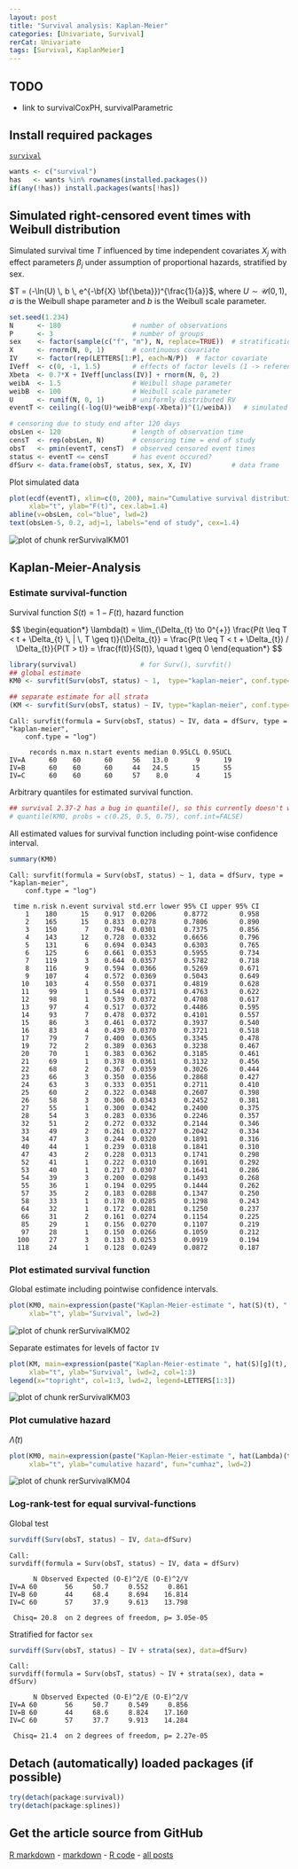 ```yaml
---
layout: post
title: "Survival analysis: Kaplan-Meier"
categories: [Univariate, Survival]
rerCat: Univariate
tags: [Survival, KaplanMeier]
---
```





TODO
-------------------------

 - link to survivalCoxPH, survivalParametric

Install required packages
-------------------------

[`survival`](http://cran.r-project.org/package=survival)


```r
wants <- c("survival")
has   <- wants %in% rownames(installed.packages())
if(any(!has)) install.packages(wants[!has])
```


Simulated right-censored event times with Weibull distribution
-------------------------

Simulated survival time $T$ influenced by time independent covariates $X_{j}$ with effect parameters $\beta_{j}$ under assumption of proportional hazards, stratified by sex.

$T = (-\ln(U) \, b \, e^{-\bf{X} \bf{\beta}})^{\frac{1}{a}}$, where $U \sim \mathcal{U}(0, 1)$, $a$ is the Weibull shape parameter and $b$ is the Weibull scale parameter.


```r
set.seed(1.234)
N      <- 180                  # number of observations
P      <- 3                    # number of groups
sex    <- factor(sample(c("f", "m"), N, replace=TRUE))  # stratification factor
X      <- rnorm(N, 0, 1)       # continuous covariate
IV     <- factor(rep(LETTERS[1:P], each=N/P))  # factor covariate
IVeff  <- c(0, -1, 1.5)        # effects of factor levels (1 -> reference level)
Xbeta  <- 0.7*X + IVeff[unclass(IV)] + rnorm(N, 0, 2)
weibA  <- 1.5                  # Weibull shape parameter
weibB  <- 100                  # Weibull scale parameter
U      <- runif(N, 0, 1)       # uniformly distributed RV
eventT <- ceiling((-log(U)*weibB*exp(-Xbeta))^(1/weibA))   # simulated event time

# censoring due to study end after 120 days
obsLen <- 120                  # length of observation time
censT  <- rep(obsLen, N)       # censoring time = end of study
obsT   <- pmin(eventT, censT)  # observed censored event times
status <- eventT <= censT      # has event occured?
dfSurv <- data.frame(obsT, status, sex, X, IV)          # data frame
```


Plot simulated data


```r
plot(ecdf(eventT), xlim=c(0, 200), main="Cumulative survival distribution",
     xlab="t", ylab="F(t)", cex.lab=1.4)
abline(v=obsLen, col="blue", lwd=2)
text(obsLen-5, 0.2, adj=1, labels="end of study", cex=1.4)
```

![plot of chunk rerSurvivalKM01](../content/assets/figure/rerSurvivalKM01.png) 


Kaplan-Meier-Analysis
-------------------------

### Estimate survival-function

Survival function $S(t) = 1-F(t)$, hazard function

$$
\begin{equation*}
\lambda(t) = \lim_{\Delta_{t} \to 0^{+}} \frac{P(t \leq T < t + \Delta_{t} \, | \, T \geq t)}{\Delta_{t}} = \frac{P(t \leq T < t + \Delta_{t}) / \Delta_{t}}{P(T > t)} = \frac{f(t)}{S(t)}, \quad t \geq 0
\end{equation*}
$$


```r
library(survival)                # for Surv(), survfit()
## global estimate
KM0 <- survfit(Surv(obsT, status) ~ 1,  type="kaplan-meier", conf.type="log", data=dfSurv)

## separate estimate for all strata
(KM <- survfit(Surv(obsT, status) ~ IV, type="kaplan-meier", conf.type="log", data=dfSurv))
```

```
Call: survfit(formula = Surv(obsT, status) ~ IV, data = dfSurv, type = "kaplan-meier", 
    conf.type = "log")

     records n.max n.start events median 0.95LCL 0.95UCL
IV=A      60    60      60     56   13.0       9      19
IV=B      60    60      60     44   24.5      15      55
IV=C      60    60      60     57    8.0       4      15
```


Arbitrary quantiles for estimated survival function.


```r
## survival 2.37-2 has a bug in quantile(), so this currently doesn't work
# quantile(KM0, probs = c(0.25, 0.5, 0.75), conf.int=FALSE)
```


All estimated values for survival function including point-wise confidence interval.


```r
summary(KM0)
```

```
Call: survfit(formula = Surv(obsT, status) ~ 1, data = dfSurv, type = "kaplan-meier", 
    conf.type = "log")

 time n.risk n.event survival std.err lower 95% CI upper 95% CI
    1    180      15    0.917  0.0206       0.8772        0.958
    2    165      15    0.833  0.0278       0.7806        0.890
    3    150       7    0.794  0.0301       0.7375        0.856
    4    143      12    0.728  0.0332       0.6656        0.796
    5    131       6    0.694  0.0343       0.6303        0.765
    6    125       6    0.661  0.0353       0.5955        0.734
    7    119       3    0.644  0.0357       0.5782        0.718
    8    116       9    0.594  0.0366       0.5269        0.671
    9    107       4    0.572  0.0369       0.5043        0.649
   10    103       4    0.550  0.0371       0.4819        0.628
   11     99       1    0.544  0.0371       0.4763        0.622
   12     98       1    0.539  0.0372       0.4708        0.617
   13     97       4    0.517  0.0372       0.4486        0.595
   14     93       7    0.478  0.0372       0.4101        0.557
   15     86       3    0.461  0.0372       0.3937        0.540
   16     83       4    0.439  0.0370       0.3721        0.518
   17     79       7    0.400  0.0365       0.3345        0.478
   19     72       2    0.389  0.0363       0.3238        0.467
   20     70       1    0.383  0.0362       0.3185        0.461
   21     69       1    0.378  0.0361       0.3132        0.456
   22     68       2    0.367  0.0359       0.3026        0.444
   23     66       3    0.350  0.0356       0.2868        0.427
   24     63       3    0.333  0.0351       0.2711        0.410
   25     60       2    0.322  0.0348       0.2607        0.398
   26     58       3    0.306  0.0343       0.2452        0.381
   27     55       1    0.300  0.0342       0.2400        0.375
   28     54       3    0.283  0.0336       0.2246        0.357
   32     51       2    0.272  0.0332       0.2144        0.346
   33     49       2    0.261  0.0327       0.2042        0.334
   34     47       3    0.244  0.0320       0.1891        0.316
   40     44       1    0.239  0.0318       0.1841        0.310
   47     43       2    0.228  0.0313       0.1741        0.298
   52     41       1    0.222  0.0310       0.1691        0.292
   53     40       1    0.217  0.0307       0.1641        0.286
   54     39       3    0.200  0.0298       0.1493        0.268
   55     36       1    0.194  0.0295       0.1444        0.262
   57     35       2    0.183  0.0288       0.1347        0.250
   58     33       1    0.178  0.0285       0.1298        0.243
   64     32       1    0.172  0.0281       0.1250        0.237
   66     31       2    0.161  0.0274       0.1154        0.225
   85     29       1    0.156  0.0270       0.1107        0.219
   97     28       1    0.150  0.0266       0.1059        0.212
  100     27       3    0.133  0.0253       0.0919        0.194
  118     24       1    0.128  0.0249       0.0872        0.187
```


### Plot estimated survival function

Global estimate including pointwise confidence intervals.


```r
plot(KM0, main=expression(paste("Kaplan-Meier-estimate ", hat(S)(t), " with CI")),
     xlab="t", ylab="Survival", lwd=2)
```

![plot of chunk rerSurvivalKM02](../content/assets/figure/rerSurvivalKM02.png) 


Separate estimates for levels of factor `IV`


```r
plot(KM, main=expression(paste("Kaplan-Meier-estimate ", hat(S)[g](t), " for groups g")),
     xlab="t", ylab="Survival", lwd=2, col=1:3)
legend(x="topright", col=1:3, lwd=2, legend=LETTERS[1:3])
```

![plot of chunk rerSurvivalKM03](../content/assets/figure/rerSurvivalKM03.png) 


### Plot cumulative hazard

$\hat{\Lambda}(t)$


```r
plot(KM0, main=expression(paste("Kaplan-Meier-estimate ", hat(Lambda)(t))),
     xlab="t", ylab="cumulative hazard", fun="cumhaz", lwd=2)
```

![plot of chunk rerSurvivalKM04](../content/assets/figure/rerSurvivalKM04.png) 


### Log-rank-test for equal survival-functions

Global test


```r
survdiff(Surv(obsT, status) ~ IV, data=dfSurv)
```

```
Call:
survdiff(formula = Surv(obsT, status) ~ IV, data = dfSurv)

      N Observed Expected (O-E)^2/E (O-E)^2/V
IV=A 60       56     50.7     0.552     0.861
IV=B 60       44     68.4     8.694    16.814
IV=C 60       57     37.9     9.613    13.798

 Chisq= 20.8  on 2 degrees of freedom, p= 3.05e-05 
```


Stratified for factor `sex`


```r
survdiff(Surv(obsT, status) ~ IV + strata(sex), data=dfSurv)
```

```
Call:
survdiff(formula = Surv(obsT, status) ~ IV + strata(sex), data = dfSurv)

      N Observed Expected (O-E)^2/E (O-E)^2/V
IV=A 60       56     50.7     0.549     0.856
IV=B 60       44     68.6     8.824    17.160
IV=C 60       57     37.7     9.913    14.284

 Chisq= 21.4  on 2 degrees of freedom, p= 2.27e-05 
```


Detach (automatically) loaded packages (if possible)
-------------------------


```r
try(detach(package:survival))
try(detach(package:splines))
```


Get the article source from GitHub
----------------------------------------------

[R markdown](https://github.com/dwoll/RExRepos/raw/master/Rmd/survivalKM.Rmd) - [markdown](https://github.com/dwoll/RExRepos/raw/master/md/survivalKM.md) - [R code](https://github.com/dwoll/RExRepos/raw/master/R/survivalKM.R) - [all posts](https://github.com/dwoll/RExRepos/)
